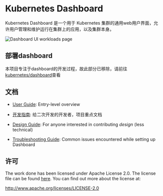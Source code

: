 # Kubernetes Dashboard

Kubernetes Dashboard 是一个用于 Kubernetes 集群的通用web用户界面，允许用户管理和维护运行在集群上的应用，以及集群本身。

![Dashboard UI workloads page](docs/dashboard-ui.png)

## 部署dashboard

本项目专注于dashboard的开发过程，故此部分已移除，请前往[kubernetes/dashboard](https://github.com/kubernetes/dashboard)查看

## 文档

* [User Guide](http://kubernetes.io/docs/user-guide/ui/): Entry-level overview

* [开发指南](docs/devel/README.md): 给二次开发的开发者，项目重点文档

* [Design Guide](docs/design/README.md): For anyone interested in contributing _design_ (less technical)

* [Troubleshooting Guide](docs/user-guide/troubleshooting.md): Common issues encountered while setting up Dashboard

## 许可

The work done has been licensed under Apache License 2.0. The license file can be found
[here](LICENSE). You can find out more about the license at:

http://www.apache.org/licenses/LICENSE-2.0
